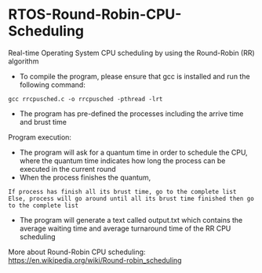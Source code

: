# RTOS-Round-Robin-CPU-Scheduling
Real-time Operating System CPU scheduling by using the Round-Robin (RR) algorithm

* To compile the program, please ensure that gcc is installed and run the following command:
```
gcc rrcpusched.c -o rrcpusched -pthread -lrt
```

* The program has pre-defined the processes including the arrive time and brust time

Program execution:
* The program will ask for a quantum time in order to schedule the CPU, where the quantum time indicates how long the process can be executed in the current round
* When the process finishes the quantum,
```
If process has finish all its brust time, go to the complete list
Else, process will go around until all its brust time finished then go to the complete list
```
* The program will generate a text called output.txt which contains the average waiting time and average turnaround time of the RR CPU scheduling

More about Round-Robin CPU scheduling: https://en.wikipedia.org/wiki/Round-robin_scheduling 
